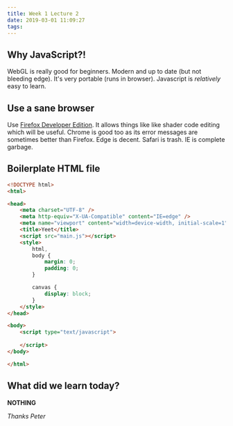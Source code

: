 ```yaml
---
title: Week 1 Lecture 2
date: 2019-03-01 11:09:27
tags:
---
```


## Why JavaScript?!

WebGL is really good for beginners. Modern and up to date (but not bleeding edge). It's very portable (runs in browser). Javascript is *relatively* easy to learn.

## Use a sane browser

Use [Firefox Developer Edition](https://www.mozilla.org/en-US/firefox/developer/). It allows things like like shader code editing which will be useful. Chrome is good too as its error messages are sometimes better than Firefox. Edge is decent. Safari is trash. IE is complete garbage.

## Boilerplate HTML file

```html
<!DOCTYPE html>
<html>

<head>
    <meta charset="UTF-8" />
    <meta http-equiv="X-UA-Compatible" content="IE=edge" />
    <meta name="viewport" content="width=device-width, initial-scale=1" />
    <title>Yeet</title>
    <script src="main.js"></script>
    <style>
        html,
        body {
            margin: 0;
            padding: 0;
        }

        canvas {
            display: block;
        }
    </style>
</head>

<body>
    <script type="text/javascript">
        
    </script>
</body>

</html>
```

## What did we learn today?

**NOTHING**

*Thanks Peter*
